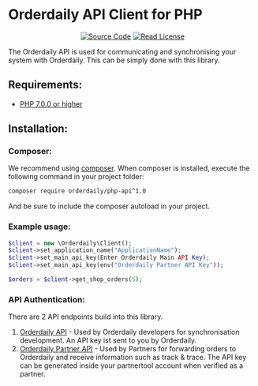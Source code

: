 # Orderdaily API Client for PHP

<p align="center">
    <a href="https://github.com/joshuavanderpoll/orderdaily-api"><img src="https://img.shields.io/badge/orderdaily%2Fphp--api-Source%20code-blue?style=flat-square" alt="Source Code"></a>
    <a href="https://github.com/joshuavanderpoll/orderdaily-api/blob/master/LICENSE"><img src="https://img.shields.io/badge/License-Apache-darkcyan.svg?style=flat-square" alt="Read License"></a>
</p>

The Orderdaily API is used for communicating and synchronising your system with Orderdaily. This can be simply done with this library.

## Requirements:
* [PHP 7.0.0 or higher](https://www.php.net/)

## Installation:

### Composer:

We recommend using [composer](https://getcomposer.org/).
When composer is installed, execute the following command in your project folder:

```sh
composer require orderdaily/php-api^1.0
````

And be sure to include the composer autoload in your project.

### Example usage:
```php
$client = new \Orderdaily\Client();
$client->set_application_name("ApplicationName");
$client->set_main_api_key(Enter Orderdaily Main API Key);
$client->set_main_api_key(env("Orderdaily Partner API Key"));

$orders = $client->get_shop_orders(5);
```

### API Authentication:

There are 2 API endpoints build into this library.
1. [Orderdaily API](https://orderdaily.nl) - Used by Orderdaily developers for synchronisation development. An API key ist sent to you by Orderdaily.
2. [Orderdaily Partner API](http://partner.orderdaily.nl) - Used by Partners for forwarding orders to Orderdaily and receive information such as track & trace. The API key can be generated inside your partnertool account when verified as a partner.

